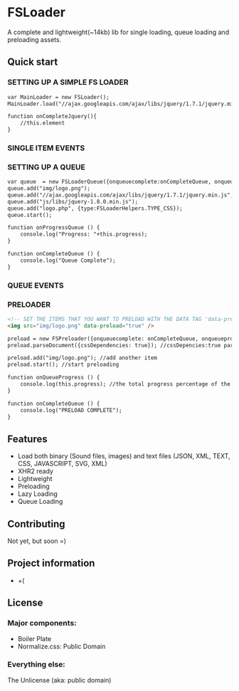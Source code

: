 # FSLoader

 A complete and lightweight(~14kb) lib for single loading, queue loading and preloading assets.

## Quick start

### SETTING UP A SIMPLE FS LOADER

```html
var MainLoader = new FSLoader();
MainLoader.load("//ajax.googleapis.com/ajax/libs/jquery/1.7.1/jquery.min.js",{oncomplete:onCompleteJquery});

function onCompleteJquery(){
    //this.element
}
```

### SINGLE ITEM EVENTS

### SETTING UP A QUEUE

```html
var queue  = new FSLoaderQueue({onqueuecomplete:onCompleteQueue, onqueueprogress:onProgressQueue);
queue.add("img/logo.png");
queue.add("//ajax.googleapis.com/ajax/libs/jquery/1.7.1/jquery.min.js", {id:"jquery-external", oncomplete:onCompletejQuery});
queue.add("js/libs/jquery-1.8.0.min.js");
queue.add("logo.php", {type:FSLoaderHelpers.TYPE_CSS});
queue.start();

function onProgressQueue () {
    console.log("Progress: "+this.progress);
}

function onCompleteQueue () {
    console.log("Queue Complete");
}

```


### QUEUE EVENTS

### PRELOADER

```html
<!-- SET THE ITEMS THAT YOU WANT TO PRELOAD WITH THE DATA TAG 'data-preload="true"' -->
<img src="img/logo.png" data-preload="true" />
```

```html
preload = new FSPreloader({onqueuecomplete: onCompleteQueue, onqueueprogress: onQueueProgress, ignoreErrors: true});
preload.parseDocument({cssDependencies: true}); //cssDepencies:true parse the loaded CSS and load the background-images used

preload.add("img/logo.png"); //add another item
preload.start(); //start preloading

function onQueueProgress () {
    console.log(this.progress); //the total progress percentage of the loaded queue
}

function onCompleteQueue () {
    console.log("PRELOAD COMPLETE");
}

```


## Features

* Load both binary (Sound files, images) and text files (JSON, XML, TEXT, CSS, JAVASCRIPT, SVG, XML)
* XHR2 ready
* Lightweight
* Preloading
* Lazy Loading
* Queue Loading

## Contributing

Not yet, but soon =)


## Project information

* +(

## License

### Major components:

* Boiler Plate
* Normalize.css: Public Domain

### Everything else:

The Unlicense (aka: public domain)

